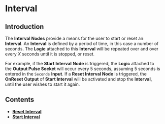 # Interval

## Introduction

The **Interval Nodes** provide a means for the user to start or reset an **Interval**. An **Interval** is defined by a period of time, in this case a number of seconds. The **Logic** attached to this **Interval** will be repeated over and over every *X* seconds until it is stopped, or reset.

For example, if the **Start Interval** **Node** is triggered, the **Logic** attached to the **Output Pulse Socket** will occur every 5 seconds, assuming 5 seconds is entered in the `Seconds` **Input**. If a **Reset Interval Node** is triggered, the **OnReset Output** of **Start Interval** will be activated and stop the **Interval**, until the user wishes to start it again. 

## Contents

* [**Reset Interval**](resetinterval.md)
* [**Start Interval**](startinterval.md)


